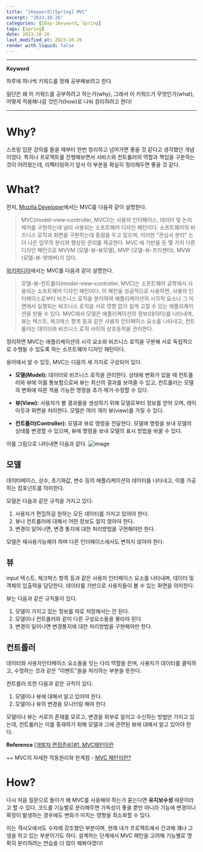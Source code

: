 ```yaml
---
title: "[Keyword][Spring] MVC"
excerpt: "2023.10.26"
categories: [1Day-1Keyword, Spring]
tags: [spring]
date: 2023-10-26
last_modified_at: 2023-10-26
render_with_liquid: false
---
```


---- 
**Keyword**

하루에 하나씩 키워드를 정해 공부해보려고 한다.

일단은 왜 이 키워드를 공부하려고 하는가(why), 그래서 이 키워드가 무엇인가(what), 어떻게 적용해나갈 것인가(how)로 나눠 정리하려고 한다!

----- 

# Why?

스프링 입문 강의를 들을 때부터 한번 정리하고 넘어가면 좋을 것 같다고 생각했던 개념이었다.
특히나 프로젝트를 진행해보면서 서비스와 컨트롤러의 역할과 책임을 구분하는 것이 어려웠는데, 리펙터링하기 앞서 이 부분을 확실히 정리해두면 좋을 것 같다.

# What?

먼저, [Mozilla Developer](https://developer.mozilla.org/ko/docs/Glossary/MVC)에서는 MVC를 다음곽 같이 설명한다.

> MVC(model–view–controller, MVC))는 사용자 인터페이스, 데이터 및 논리 제어를 구현하는데 널리 사용되는 소프트웨어 디자인 패턴이다. 
소프트웨어의 비즈니스 로직과 화면을 구분하는데 중점을 두고 있으며, 이러한 "관심사 분리" 는 더 나은 업무의 분리와 향상된 관리를 제공한다.
MVC 에 기반을 둔 몇 가지 다른 디자인 패턴으로 MVVM (모델-뷰-뷰모델), MVP (모델-뷰-프리젠터), MVW (모델-뷰-왓에버)가 있다.


[위키피디아](https://ko.wikipedia.org/wiki/%EB%AA%A8%EB%8D%B8-%EB%B7%B0-%EC%BB%A8%ED%8A%B8%EB%A1%A4%EB%9F%AC)에서는 MVC를 다음과 같이 설명한다.

> 모델-뷰-컨트롤러(model–view–controller, MVC)는 소프트웨어 공학에서 사용되는 소프트웨어 디자인 패턴이다. 
> 이 패턴을 성공적으로 사용하면, 사용자 인터페이스로부터 비즈니스 로직을 분리하여 애플리케이션의 시각적 요소나 그 이면에서 실행되는 비즈니스 로직을 서로 영향 없이 쉽게 고칠 수 있는 애플리케이션을 만들 수 있다. 
> MVC에서 모델은 애플리케이션의 정보(데이터)를 나타내며, 뷰는 텍스트, 체크박스 항목 등과 같은 사용자 인터페이스 요소를 나타내고, 컨트롤러는 데이터와 비즈니스 로직 사이의 상호동작을 관리한다.


정리하면 MVC는 애플리케이션의 시각 요소와 비즈니스 로직을 구분해 서로 독립적으로 수행될 수 있도록 하는 소프트웨어 디자인 패턴이다.

용어에서 알 수 있듯, MVC는 다음의 세 가지로 구성되어 있다.

- **모델(Model):** 데이터와 비즈니스 로직을 관리한다. 상태에 변화가 있을 때 컨트롤러와 뷰에 이를 통보함으로써 뷰는 최신의 결과를 보여줄 수 있고, 컨트롤러는 모델의 변화에 따른 적용 가능한 명령을 추가·제거·수정할 수 있다.


- **뷰(View):** 사용자가 볼 결과물을 생성하기 위해 모델로부터 정보를 얻어 오며, 레이아웃과 화면을 처리한다. 모델은 여러 개의 뷰(view)를 가질 수 있다.


- **컨트롤러(Controller):** 모델과 뷰로 명령을 전달한다. 모델에 명령을 보내 모델의 상태를 변경할 수 있으며, 뷰에 명령을 보내 모델의 표시 방법을 바꿀 수 있다.

이를 그림으로 나타내면 다음과 같다.
![image](https://github.com/yeondori/yeondori.github.io/assets/93027942/31174dfa-87cc-4b02-a935-f4d4df7bf5d1)

## 모델
데이터베이스, 상수, 초기화값, 변수 등의 애플리케이션의 데이터를 나타내고, 이를 가공하는 컴포넌트를 의미한다.

모델은 다음과 같은 규칙을 가지고 있다.

1. 사용자가 편집하길 원하는 모든 데이터를 가지고 있어야 한다.
2. 뷰나 컨트롤러에 대해서 어떤 정보도 알지 않아야 한다.
3. 변경이 일어나면, 변경 통지에 대한 처리방법을 구현해야만 한다.

모델은 재사용가능해야 하며 다른 인터페이스에서도 변하지 않아야 한다.

## 뷰

input 텍스트, 체크박스 항목 등과 같은 사용자 인터페이스 요소를 나타내며, 데이터 및 객체의 입출력을 담당한다. 
데이타를 기반으로 사용자들이 볼 수 있는 화면을 의미한다.

뷰는 다음과 같은 규칙들이 있다.

1. 모델이 가지고 있는 정보를 따로 저장해서는 안 된다. 
2. 모델이나 컨트롤러와 같이 다른 구성요소들을 몰라야 된다.
3. 변경이 일어나면 변경통지에 대한 처리방법을 구현해야만 한다.

## 컨트롤러

데이터와 사용자인터페이스 요소들을 잇는 다리 역할을 한며, 사용자가 데이터를 클릭하고, 수정하는 것과 같은 "이벤트"들을 처리하는 부분을 뜻한다.

컨트롤러 또한 다음과 같은 규칙이 있다.

1. 모델이나 뷰에 대해서 알고 있어야 한다. 
2. 모델이나 뷰의 변경을 모니터링 해야 한다.

모델이나 뷰는 서로의 존재를 모르고, 변경을 외부로 알리고 수신하는 방법만 가지고 있는데,
컨트롤러는 이를 중재하기 위해 모델과 그에 관련된 뷰에 대해서 알고 있어야 한다.

**Reference** [[개발자 면접준비]#1. MVC패턴이란](https://m.blog.naver.com/jhc9639/220967034588)


++ MVC의 자세한 작동원리와 한계점 -  [MVC 패턴이란?](https://velog.io/@seongwon97/MVC-%ED%8C%A8%ED%84%B4%EC%9D%B4%EB%9E%80)

# How?

다시 처음 질문으로 돌아가 왜 MVC를 사용해야 하는가 묻는다면 **유지보수성** 때문이라고 할 수 있다. 
코드를 기능별로 분리해두면 가독성이 좋을 뿐만 아니라 기능에 변경이나 확장이 발생하는 경우에도 변화가 미치는 영향을 최소화할 수 있다.

이는 객사오에서도 수차례 강조했던 부분이며, 현재 내가 프로젝트에서 간과해 꽤나 고생을 하고 있는 부분이기도 하다.
설계하는 단계에서 MVC 패턴을 고려해 기능별로 명확히 분리하려는 연습을 더 많이 해봐야겠다!